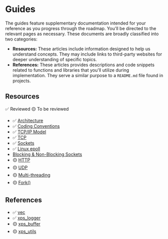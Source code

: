 # Guides

The guides feature supplementary documentation intended for your reference as you progress through the roadmap. You'll be directed to the relevant pages as necessary. These documents are broadly classified into two categories:

- **Resources:** These articles include information designed to help us understand concepts. They may include links to third-party websites for deeper understanding of specific topics.
- **References:** These articles provides descriptions and code snippets related to functions and libraries that you'll utilize during implementation. They serve a similar purpose to a `README.md` file found in projects.

## Resources

✅ Reviewed
🟡 To be reviewed

- ✅ [Architecture](/guides/resources/architecture)
- ✅ [Coding Conventions](/guides/resources/coding-conventions)
- ✅ [TCP/IP Model](/guides/resources/tcp-ip-model)
- ✅ [TCP](/guides/resources/tcp)
- ✅ [Sockets](/guides/resources/sockets)
- ✅ [Linux epoll](/guides/resources/introduction-to-linux-epoll)
- [Blocking & Non-Blocking Sockets](/guides/resources/blocking-and-non-blocking-sockets)
- 🟡 [HTTP](/guides/resources/http)
- 🟡 [UDP](/guides/resources/udp)
- 🟡 [Multi-threading](/guides/resources/multi-threading)
- 🟡 [Fork()](/guides/resources/fork)


## References

- ✅ [vec](/guides/references/vec)
- ✅ [xps_logger](/guides/references/xps_logger)
- 🟡 [xps_buffer](/guides/references/xps_buffer)
- 🟡 [xps_utils](/guides/references/xps_utils)
